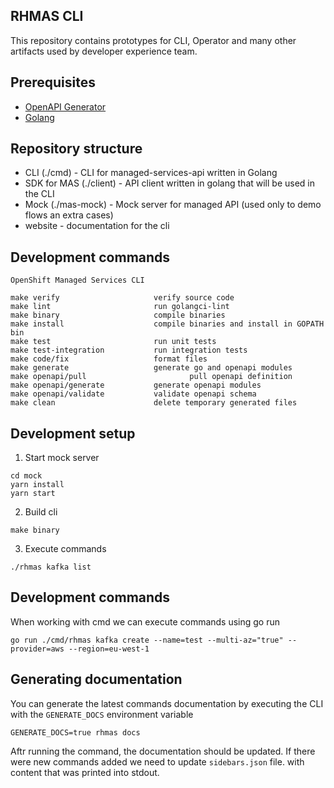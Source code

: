## RHMAS CLI

This repository contains prototypes for CLI, Operator and many other artifacts 
used by developer experience team.

## Prerequisites

* [OpenAPI Generator](https://openapi-generator.tech/docs/installation/)
* [Golang](https://golang.org/dl/)


## Repository structure

- CLI (./cmd) - CLI for managed-services-api written in Golang
- SDK for MAS (./client) - API client written in golang that will be used in the CLI
- Mock  (./mas-mock) - Mock server for managed API (used only to demo flows an extra cases)
- website - documentation for the cli

## Development commands

```
OpenShift Managed Services CLI

make verify                     verify source code
make lint                       run golangci-lint
make binary                     compile binaries
make install                    compile binaries and install in GOPATH bin
make test                       run unit tests
make test-integration           run integration tests
make code/fix                   format files
make generate                   generate go and openapi modules
make openapi/pull                       pull openapi definition
make openapi/generate           generate openapi modules
make openapi/validate           validate openapi schema
make clean                      delete temporary generated files
```

## Development setup

1. Start mock server
```
cd mock
yarn install
yarn start
```

2. Build cli

```
make binary
```

3. Execute commands

```
./rhmas kafka list
```

## Development commands

When working with cmd we can execute commands using go run

```
go run ./cmd/rhmas kafka create --name=test --multi-az="true" --provider=aws --region=eu-west-1
```

## Generating documentation

You can generate the latest commands documentation by executing the CLI with the `GENERATE_DOCS` environment variable
```shell
GENERATE_DOCS=true rhmas docs
```

Aftr running the command, the documentation should be updated. If there were new commands added we need to update `sidebars.json` file. 
with content that was printed into stdout.
